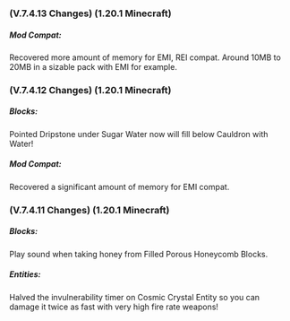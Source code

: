 ### **(V.7.4.13 Changes) (1.20.1 Minecraft)**

##### Mod Compat:
Recovered more amount of memory for EMI, REI compat. Around 10MB to 20MB in a sizable pack with EMI for example.


### **(V.7.4.12 Changes) (1.20.1 Minecraft)**

##### Blocks:
Pointed Dripstone under Sugar Water now will fill below Cauldron with Water!

##### Mod Compat:
Recovered a significant amount of memory for EMI compat.


### **(V.7.4.11 Changes) (1.20.1 Minecraft)**

##### Blocks:
Play sound when taking honey from Filled Porous Honeycomb Blocks.

##### Entities:
Halved the invulnerability timer on Cosmic Crystal Entity so you can damage it twice as fast with very high fire rate weapons!


